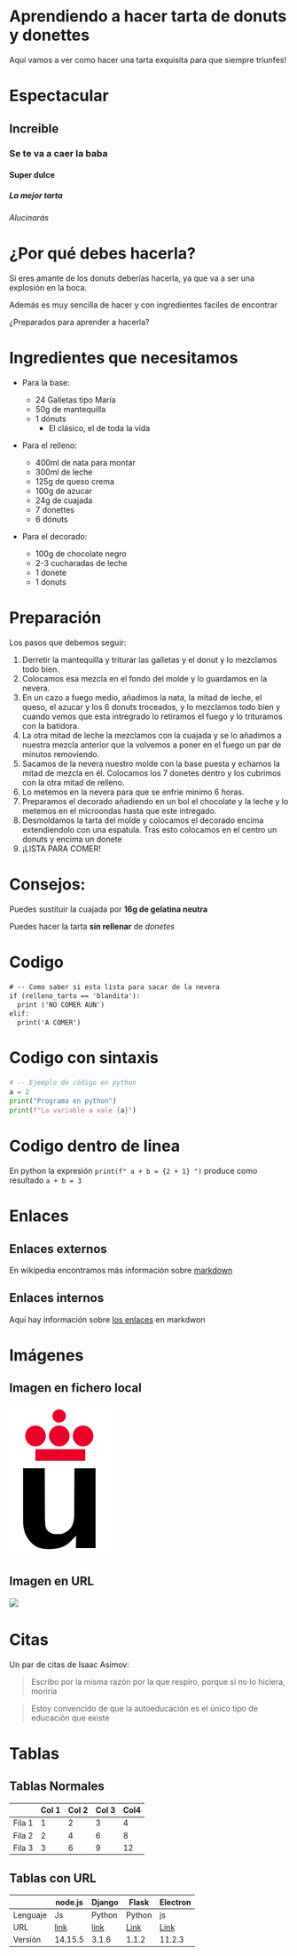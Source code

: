 # Aprendiendo a hacer tarta de donuts y donettes

Aqui vamos a ver como hacer una tarta exquisita para que siempre triunfes!

# Espectacular
## Increible
### Se te va a caer la baba
#### Super dulce
##### La mejor tarta
###### Alucinarás

# ¿Por qué debes hacerla?

Si eres amante de los donuts
deberías hacerla, ya que va a ser
una explosión en la boca.

Además es muy sencilla de hacer 
y con ingredientes faciles de encontrar

¿Preparados para aprender a hacerla?

# Ingredientes que necesitamos

* Para la base:
  * 24 Galletas tipo María
  * 50g de mantequilla
  * 1 dónuts
    * El clásico, el de toda la vida
* Para el relleno:
  * 400ml de nata para montar
  * 300ml de leche
  * 125g de queso crema
  * 100g de azucar
  * 24g de cuajada
  * 7 donettes
  * 6 dónuts
  
* Para el decorado:
  * 100g de chocolate negro
  * 2-3 cucharadas de leche
  * 1 donete
  * 1 donuts
    

# Preparación

Los pasos que debemos seguir:

1. Derretir la mantequilla y triturar las galletas y el donut y lo mezclamos todo bien.
2. Colocamos esa mezcla en el fondo del molde y lo guardamos en la nevera.
3. En un cazo a fuego medio, añadimos la nata, la mitad de leche, el queso, el azucar
y los 6 donuts troceados, y lo mezclamos todo bien y cuando vemos que esta intregrado 
lo retiramos el fuego y lo trituramos con la batidora.
4. La otra mitad de leche la mezclamos con la cuajada y se lo añadimos a nuestra mezcla anterior que la volvemos a poner en el fuego un par de minutos removiendo.
5. Sacamos de la nevera nuestro molde con la base puesta y echamos la mitad de mezcla en él. Colocamos los 7 donetes dentro y los cubrimos con la otra mitad de relleno.
6. Lo metemos en la nevera para que se enfrie minimo 6 horas.
7. Preparamos el decorado añadiendo en un bol el chocolate y la leche y lo metemos en el microondas hasta que este intregado.
8. Desmoldamos la tarta del molde y colocamos el decorado encima extendiendolo con una espatula. Tras esto colocamos en el centro un donuts y encima un donete
9. ¡LISTA PARA COMER!


# Consejos:

Puedes sustituir la cuajada por **16g de gelatina neutra**

Puedes hacer la tarta **sin rellenar** de *donetes*

# Codigo

```
# -- Como saber si esta lista para sacar de la nevera
if (relleno_tarta == 'blandita'):
  print ('NO COMER AUN')
elif:
  print('A COMER')
```

# Codigo con sintaxis

```python
# -- Ejemplo de código en python
a = 2
print("Programa en python")
print(f"La variable a vale {a}")
```

# Codigo dentro de linea

En python la expresión `print(f" a + b = {2 + 1} ")` produce como resultado `a + b = 3` 


# Enlaces 

## Enlaces externos

En wikipedia encontramos más información sobre [markdown](https://es.wikipedia.org/wiki/Markdown)

## Enlaces internos

Aquí hay información sobre [los enlaces](#Enlaces) en markdwon

# Imágenes

## Imagen en fichero local

![](Logo-urjc.png)


## Imagen en URL

![](https://upload.wikimedia.org/wikipedia/commons/2/2f/CC_BY-SA_3.0.png)


# Citas

Un par de citas de Isaac Asimov:

> Escribo por la misma razón por la que respiro, porque si no lo hiciera, moriría

> Estoy convencido de que la autoeducación es el único tipo de educación que existe


# Tablas
## Tablas Normales

|         | Col 1 | Col 2| Col 3| Col4 |
|---------|-------|------|------|------|
|  Fila 1 |   1   |   2  |   3  |  4   |
|  Fila 2 |   2   |   4  |   6  |  8   |
|  Fila 3 |   3   |   6  |   9  |  12  |


## Tablas con URL

|          |  node.js  | Django | Flask | Electron |
|----------|-----------|--------|-------|----------|
| Lenguaje | Js        | Python | Python| js       |
| URL      | [link](https://nodejs.org/es/) | [link](https://www.djangoproject.com/)  | [Link](https://flask.palletsprojects.com/en/1.1.x/) | [Link](https://www.electronjs.org/) |
| Versión  |  14.15.5  | 3.1.6  | 1.1.2 | 11.2.3 |
